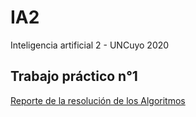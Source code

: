 # IA2
Inteligencia artificial 2 - UNCuyo 2020

## Trabajo práctico n°1
[Reporte de la resolución de los Algoritmos](https://github.com/cabustillo13/IA2/blob/master/Reporte.md)
